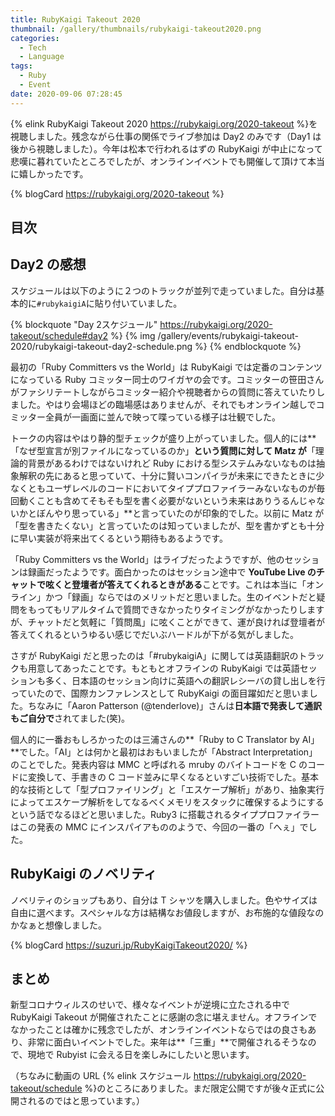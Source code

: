 ```yaml
---
title: RubyKaigi Takeout 2020
thumbnail: /gallery/thumbnails/rubykaigi-takeout2020.png
categories:
  - Tech
  - Language
tags:
  - Ruby
  - Event
date: 2020-09-06 07:28:45
---
```


{% elink RubyKaigi Takeout 2020 https://rubykaigi.org/2020-takeout %}を視聴しました。残念ながら仕事の関係でライブ参加は Day2 のみです（Day1 は後から視聴しました）。今年は松本で行われるはずの RubyKaigi が中止になって悲嘆に暮れていたところでしたが、オンラインイベントでも開催して頂けて本当に嬉しかったです。

{% blogCard https://rubykaigi.org/2020-takeout %}

<!-- more -->

## 目次

<!-- toc -->

## Day2 の感想

スケジュールは以下のように２つのトラックが並列で走っていました。自分は基本的に`#rubykaigiA`に貼り付いていました。

{% blockquote "Day 2スケジュール" https://rubykaigi.org/2020-takeout/schedule#day2 %}
{% img /gallery/events/rubykaigi-takeout-2020/rubykaigi-takeout-day2-schedule.png  %}
{% endblockquote %}

最初の「Ruby Committers vs the World」は RubyKaigi では定番のコンテンツになっている Ruby コミッター同士のワイガヤの会です。コミッターの笹田さんがファシリテートしながらコミッター紹介や視聴者からの質問に答えていたりしました。やはり会場ほどの臨場感はありませんが、それでもオンライン越しでコミッター全員が一画面に並んで映って喋っている様子は壮観でした。

トークの内容はやはり静的型チェックが盛り上がっていました。個人的には**「なぜ型宣言が別ファイルになっているのか」**という質問に対して Matz が**「理論的背景があるわけではないけれど Ruby における型システムみないなものは抽象解釈の先にあると思っていて、十分に賢いコンパイラが未来にできたときに少なくともユーザレベルのコードにおいてタイププロファイラーみないなものが毎回動くことも含めてそもそも型を書く必要がないという未来はありうるんじゃないかとぼんやり思っている」**と言っていたのが印象的でした。以前に Matz が「型を書きたくない」と言っていたのは知っていましたが、型を書かずとも十分に早い実装が将来出てくるという期待もあるようです。

「Ruby Committers vs the World」はライブだったようですが、他のセッションは録画だったようです。面白かったのはセッション途中で **YouTube Live のチャットで呟くと登壇者が答えてくれるときがある**ことです。これは本当に「オンライン」かつ「録画」ならではのメリットだと思いました。生のイベントだと疑問をもってもリアルタイムで質問できなかったりタイミングがなかったりしますが、チャットだと気軽に「質問風」に呟くことができて、運が良ければ登壇者が答えてくれるというゆるい感じでだいぶハードルが下がる気がしました。

さすが RubyKaigi だと思ったのは「#rubykaigiA」に関しては英語翻訳のトラックも用意してあったことです。もともとオフラインの RubyKaigi では英語セッションも多く、日本語のセッション向けに英語への翻訳レシーバの貸し出しを行っていたので、国際カンファレンスとして RubyKaigi の面目躍如だと思いました。ちなみに「Aaron Patterson (@tenderlove)」さんは**日本語で発表して通訳もご自分で**されてました(笑)。

個人的に一番おもしろかったのは三浦さんの**「Ruby to C Translator by AI」**でした。「AI」とは何かと最初はおもいましたが「Abstract Interpretation」のことでした。発表内容は MMC と呼ばれる mruby のバイトコードを C のコードに変換して、手書きの C コード並みに早くなるといすごい技術でした。基本的な技術として「型プロファイリング」と「エスケープ解析」があり、抽象実行によってエスケープ解析をしてなるべくメモリをスタックに確保するようにするという話でなるほどと思いました。Ruby3 に搭載されるタイププロファイラーはこの発表の MMC にインスパイアもののようで、今回の一番の「へぇ」でした。

## RubyKaigi のノベリティ

ノベリティのショップもあり、自分は T シャツを購入しました。色やサイズは自由に選べます。スペシャルな方は結構なお値段しますが、お布施的な値段なのかなぁと想像しました。

{% blogCard https://suzuri.jp/RubyKaigiTakeout2020/ %}

## まとめ

新型コロナウィルスのせいで、様々なイベントが逆境に立たされる中で RubyKaigi Takeout が開催されたことに感謝の念に堪えません。オフラインでなかったことは確かに残念でしたが、オンラインイベントならではの良さもあり、非常に面白いイベントでした。来年は**「三重」**で開催されるそうなので、現地で Rubyist に会える日を楽しみにしたいと思います。

（ちなみに動画の URL {% elink スケジュール https://rubykaigi.org/2020-takeout/schedule %}のところにありました。まだ限定公開ですが後々正式に公開されるのではと思っています。）

